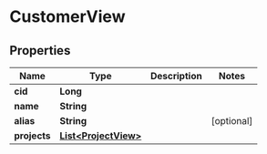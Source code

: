 

# CustomerView


## Properties

| Name | Type | Description | Notes |
|------------ | ------------- | ------------- | -------------|
|**cid** | **Long** |  |  |
|**name** | **String** |  |  |
|**alias** | **String** |  |  [optional] |
|**projects** | [**List&lt;ProjectView&gt;**](ProjectView.md) |  |  |



